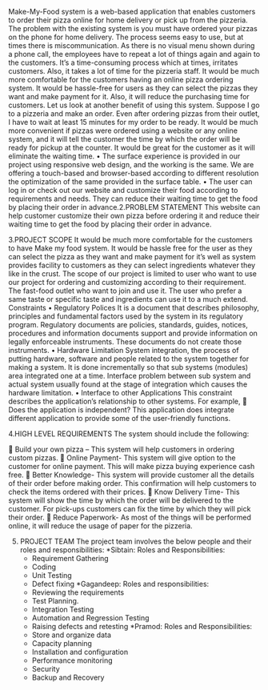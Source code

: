 Make-My-Food system is a web-based application that enables customers to order their pizza online for home delivery or pick up from the pizzeria. The problem with the existing system is you must have ordered your pizzas on the phone for home delivery. The process seems easy to use, but at times there is miscommunication. As there is no visual menu shown during a phone call, the employees have to repeat a lot of things again and again to the customers. It’s a time-consuming process which at times, irritates customers. Also, it takes a lot of time for the pizzeria staff. 
           It would be much more comfortable for the customers having an online pizza ordering system. It would be hassle-free for users as they can select the pizzas they want and make payment for it. Also, it will reduce the purchasing time for customers. Let us look at another benefit of using this system. Suppose I go to a pizzeria and make an order. Even after ordering pizzas from their outlet, I have to wait at least 15 minutes for my order to be ready. 
 It would be much more convenient if pizzas were ordered using a website or any online system, and it will tell the customer the time by which the order will be ready for pickup at the counter. It would be great for the customer as it will eliminate the waiting time.
•	The surface experience is provided in our project using responsive web design, and the working is the same. We are offering a touch-based and browser-based according to different resolution the optimization of the same provided in the surface table. 
•	The user can log in or check out our website and customize their food according to requirements and needs. They can reduce their waiting time to get the food by placing their order in advance.2.PROBLEM STATEMENT
	 This website can help customer customize their own pizza before ordering it and reduce their waiting time to get the food by placing their order in advance.

3.PROJECT SCOPE
	It would be much more comfortable for the customers to have Make my food system. It would be hassle free for the user as they can select the pizza as they want and make payment for it’s well as system provides facility to customers as they can select ingredients whatever they like in the crust. 
The scope of our project is limited to user who want to use our project for ordering and customizing according to their requirement. The fast-food outlet who want to join and use it. The user who prefer a same taste or specific taste and ingredients can use it to a much extend.
Constraints 
•	Regulatory Polices 
It is a document that describes philosophy, principles and fundamental factors used by the system in its regulatory program. Regulatory documents are policies, standards, guides, notices, procedures and information documents support and provide information on legally enforceable instruments. These documents do not create those instruments. 
•	Hardware Limitation 
System integration, the process of putting hardware, software and people related to the system together for making a system. It is done incrementally so that sub systems (modules) area integrated one at a time. 
Interface problem between sub system and actual system usually found at the stage of integration which causes the hardware limitation. 
•	Interface to other Applications 
This constraint describes the application’s relationship to other systems. For example,  Does the application is independent? 
This application does integrate different application to provide some of the user-friendly functions. 


4.HIGH LEVEL REQUIREMENTS
	The system should include the following:

	Build your own pizza – This system will help customers in ordering custom pizzas.
	Online Payment- This system will give option to the customer for online payment. 
This will make pizza buying experience cash free. 
	Better Knowledge- This system will provide customer all the details of their order before making order. This confirmation will help customers to check the items ordered with their prices. 
	Know Delivery Time- This system will show the time by which the order will be delivered to the customer. For pick-ups customers can fix the time by which they will pick their order. 
	Reduce Paperwork- As most of the things will be performed online, it will reduce the usage of paper for the pizzeria. 


5. PROJECT TEAM
The project team involves the below people and their roles and responsibilities:
*Sibtain: Roles and Responsibilities:
	* Requirement Gathering
	* Coding
	* Unit Testing
	* Defect fixing
*Gagandeep: Roles and responsibilities:
	* Reviewing the requirements
	* Test Planning.
	* Integration Testing
	* Automation and Regression Testing
	* Raising defects and retesting
*Pramod: Roles and Responsibilities:
	* Store and organize data
	* Capacity planning
	* Installation and configuration
	* Performance monitoring
	* Security
	* Backup and Recovery

